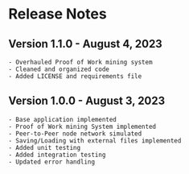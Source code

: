# Release Notes

## Version 1.1.0 - August 4, 2023

    - Overhauled Proof of Work mining system
    - Cleaned and organized code
    - Added LICENSE and requirements file

## Version 1.0.0 - August 3, 2023

    - Base application implemented
    - Proof of Work mining System implemented
    - Peer-to-Peer node network simulated
    - Saving/Loading with external files implemented
    - Added unit testing
    - Added integration testing
    - Updated error handling
